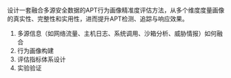 设计一套融合多源安全数据的APT行为画像精准度评估方法，从多个维度度量画像的真实性、完整性和实用性，进而提升APT检测、追踪与响应效果。
1. 多源信息（如网络流量、主机日志、系统调用、沙箱分析、威胁情报）如何融合
2. 行为画像构建
3. 评估指标体系设计
4. 实验验证